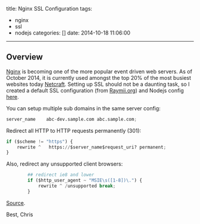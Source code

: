 title: Nginx SSL Configuration
tags:
  - nginx
  - ssl
  - nodejs
categories: []
date: 2014-10-18 11:06:00
---
## Overview
[Nginx](http://nginx.org/) is becoming one of the more popular event driven web servers. As of October 2014, it is currently used amongst the top 20% of the most busiest websites today [Netcraft](http://news.netcraft.com/archives/2014/10/10/october-2014-web-server-survey.html). Setting up SSL should not be a daunting task, so I created a default SSL configuration (from [Raymii.org](https://raymii.org/s/tutorials/Strong_SSL_Security_On_nginx.html)) and Nodejs config [here](https://github.com/phriscage/nginx_ssl_configuration).

You can setup multiple sub domains in the same server config:

``` Python server_name https://github.com/phriscage/nginx_ssl_configuration/blob/master/etc/nodejs_sample.conf#L8
server_name    abc-dev.sample.com abc.sample.com;
```

Redirect all HTTP to HTTP requests permanently (301):

``` Python HTTP redirect https://github.com/phriscage/nginx_ssl_configuration/blob/master/etc/nodejs_sample.conf#L12-L14
if ($scheme != "https") {
    rewrite ^   https://$server_name$request_uri? permanent;
}
```

Also, redirect any unsupported client browsers:

``` Python browser redirect https://github.com/phriscage/nginx_ssl_configuration/blob/master/etc/nodejs_sample.conf#L21-L24
        ## redirect ie8 and lower
        if ($http_user_agent ~ "MSIE\s([1-8])\.") {
            rewrite ^ /unsupported break;
        }
```

[Source](https://github.com/phriscage/nginx_ssl_configuration).

Best,
Chris